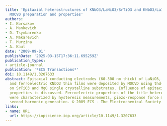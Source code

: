 ```yaml
---
title: 'Epitaxial heterostructures of KNbO3/LaNiO3/SrTiO3 and KNbO3/La1-xKxMnO3/SrTiO3:
  MOCVD preparation and properties'
authors:
- I. Korsakov
- A. Mankevich
- D. Tsymbarenko
- A. Makarevich
- T. Murzina
- A. Kaul
date: '2009-09-01'
publishDate: '2025-03-15T17:36:11.695259Z'
publication_types:
- article-journal
publication: '*ECS Transactions*'
doi: 10.1149/1.3207633
abstract: Epitaxial conducting electrodes (60-300 nm thick) of LaNiO3, La1-xKxMnO3
  and ferroelectric KNbO3 thin films were deposited by MOCVD using thd-volatile precursors
  on SrTiO3 and MgO single crystalline substrates. Influence of epitaxial strain on
  properties is discussed. Ferroelectric properties of the title heterostructures
  were characterized by hysteresis measurements, piezo-response force microscopy and
  second harmonic generation. © 2009 ECS - The Electrochemical Society
links:
- name: URL
  url: https://iopscience.iop.org/article/10.1149/1.3207633
---
```

